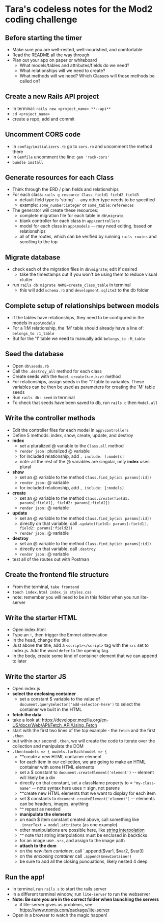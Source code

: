# Tara's codeless notes for the Mod2 coding challenge

## Before starting the timer
* Make sure you are well-rested, well-nourished, and comfortable
* Read the README all the way through
* Plan out your app on paper or whiteboard
  * What models/tables and attributes/fields do we need?
  * What relationships will we need to create?
  * What methods will we need?  Which Classes will those methods be called on? 

## Create a new Rails API project
* In terminal: `rails new <project_name> **--api**`
* `cd <project_name>`
* create a repo, add and commit

## Uncomment CORS code
* In `config/initializers.rb` go to `cors.rb` and uncomment the method there
* In `Gemfile` uncomment the line: `gem 'rack-cors'`
* `bundle install`

## Generate resources for each Class
* Think through the ERD / plan fields and relationships
* For each class: `rails g resource Class field1 field2 field3`
  * default field type is 'string' -- any other type needs to be specified
  * example: `some_number:integer` or `some_table:references`
* The generator will create these resources:
  * complete migration file for each table in `db\migrate`
  * blank controller for each class in `app\controllers`
  * model for each class in `app\models` -- may need editing, based on relationships
  * all of the routes, which can be verified by running `rails routes` and scrolling to the top

## Migrate database
* check each of the migration files in `db\migrate`; edit if desired
  * take the timestamps out if you won't be using them to reduce visual clutter
* run `rails db:migrate NAME=create_class_table` in terminal
  * this will add `schema.rb` and `development.sqlite3` to the db folder

## Complete setup of relationships between models 
* if the tables have relationships, they need to be configured in the models in `app\models`
* For a 1:M relationship, the 'M' table should already have a line of: `belongs_to :1_table`
* But for the '1' table we need to manually add `belongs_to :M_table`

## Seed the database
* Open `db\seeds.rb`
* Call the `.destroy_all` method for each class
* Create seeds with the `Model.create(k:v,k:v)` method
* For relationships, assign seeds in the '1' table to variables.  These variables can be then be used as parameters for creating the 'M' table seeds
* Run `rails db: seed` in terminal
* To check that seeds have been saved to db, run `rails c` then `Model.all`

## Write the controller methods
* Edit the controller files for each model in `app\controllers`
* Define 5 methods: index, show, create, update, and destroy
* **index** 
  * set a pluralized @ variable to the `Class.all` method
  * `render json:` pluralized @ variable
  * for included relationship, add `, include: [:models]`
  * note: all the rest of the @ variables are singular, only **index** uses plural
* **show**
  * set an @ variable to the method `Class.find_by(id: params[:id])`
  * `render json:` @ variable
  *  for included relationship, add `, include: [:models]`
* **create**
  * set an @ variable to the method `Class.create(field1: params[:field1], field2: params[:field2])`
  * `render json:` @ variable
* **update**
  * set an @ variable to the method `Class.find_by(id: params[:id])`
  * directly on that variable, call `.update(field1: params[:field1], field2: params[:field2])`
  * `render json:` @ variable
* **destroy**
  * set an @ variable to the method `Class.find_by(id: params[:id])`
  * directly on that variable, call `.destroy`
  * `render json:` @ variable
* test all of the routes out with Postman

## Create the frontend file structure
* From the terminal, `take frontend`
* `touch index.html index.js styles.css`
* note: remember you will need to be in this folder when you run lite-server

## Write the starter HTML
* Open index.html
* Type an `!`, then trigger the Emmet abbreviation
* In the head, change the title
* Just above the title, add a `<script></script>` tag with the `src` set to index.js.  Add the word `defer` to the opening tag.
* In the body, create some kind of container element that we can append to later

## Write the starter JS
* Open index.js
* **select the enclosing container**
  * set a constant $ variable to the value of `document.querySelector('add-selector-here')` to select the container we built in the HTML
* **fetch the data**
* take a look at: https://developer.mozilla.org/en-US/docs/Web/API/Fetch_API/Using_Fetch
* start with the first two lines of the top example - the `fetch` and the first `.then`
* but within our second `.then`, we will create the code to iterate over the collection and manipulate the DOM
* `.then(models => { models.forEach(model => {`
  * **create a new HTML container element
  * for each item in our collection, we are going to make an HTML container with some HTML elements
  * set a $ constant to `document.createElement('element')` -- element will likely be a div
  * directly on that constant, set a className property to = `"my-class-name"` -- note syntax here uses **=** sign, not parens
  * **create new HTML elements that we want to display for each item
  * set $ constants to `document.createElement('element')` -- elements can be headers, images, anything
  * ^^ repeat as needed
  * **manipulate the elements**
  * on each $ item constant created above, call something like `.innerText = model.attribute` (as one example)
  * other manipulations are possible here, like [string interpolation](https://dmitripavlutin.com/string-interpolation-in-javascript/)
  * ^^ note that string interpolations must be enclosed in backticks
  * for an image use `.src`, and assign to the image path
  * **attach to the dom**
  * on the *new item container*, call `.append($var1, $var2, $var3)
  * on the *enclosing container* call `.append($newContainer)`
  * be sure to add all the closing puncuations, likely nested 4 deep
 
## Run the app!
* In terminal, run `rails s` to start the rails server
* In a different terminal window, run `lite-server` to run the webserver
* **Note: Be sure you are in the correct folder when launching the servers**
  * if lite-server gives us problems, see https://www.npmjs.com/package/lite-server
* Open in a browser to watch the magic happen!
